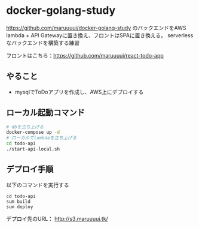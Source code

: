 # docker-golang-study

https://github.com/maruuuui/docker-golang-study
のバックエンドをAWS lambda + API Gatewayに置き換え、フロントはSPAに置き換える。
serverlessなバックエンドを構築する練習

フロントはこちら：https://github.com/maruuuui/react-todo-app

## やること

 + mysqlでToDoアプリを作成し、AWS上にデプロイする  

## ローカル起動コマンド

```sh
# dbを立ち上げる
docker-compose up -d
# ローカルでlambdaを立ち上げる
cd todo-api
./start-api-local.sh
```

## デプロイ手順

以下のコマンドを実行する
```
cd todo-api
sum build
sum deploy
```

デプロイ先のURL： <http://s3.maruuuui.tk/>